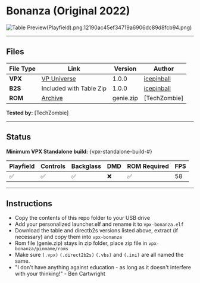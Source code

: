 # Bonanza (Original 2022)

![Table Preview](../../images/vpx-bonanza.png)(Playfield).png.12190ac45ef34719a6906dc89d8fcb94.png)

---

## Files
| File Type | Link | Version | Author | 
|-----------|--------|----------|--------------|
| **VPX** | [VP Universe](https://vpuniverse.com/files/file/10441-bonanza-edition-100-reskin-iceman-2022-back-to-the-60-jahre/) | 1.0.0 | [icepinball](https://vpuniverse.com/profile/4306-icepinball/) |
| **B2S** | Included with Table Zip | 1.0.0 | [icepinball](https://vpuniverse.com/profile/4306-icepinball/) |
| **ROM** | [Archive](https://archive.org/details/genie_202412) | genie.zip | [TechZombie] |

**Tested by:** [TechZombie]

---

## Status 
**Minimum VPX Standalone build:** {vpx-standalone-build-#}

| Playfield | Controls | Backglass | DMD | ROM Required | FPS | 
|-----------|----------|-----------|-----|--------------|-----|
| :white_check_mark: | :white_check_mark: | :white_check_mark: | :x: | :white_check_mark: | 58 |

---

## Instructions

- Copy the contents of this repo folder to your USB drive
- Add your personalized launcher.elf and rename it to `vpx-bonanza.elf`
- Download the table and directb2s versions listed above, extract (if necessary) and copy them into `vpx-bonanza`
- Rom file (genie.zip) stays in zip folder, place zip file in `vpx-bonanza/pinmame/roms`
- Make sure `(.vpx)` `(.direct2b2s)` `(.vbs)` and `(.ini)` are all named the same.
- "I don't have anything against education - as long as it doesn't interfere with your thinking!" - Ben Cartwright 

